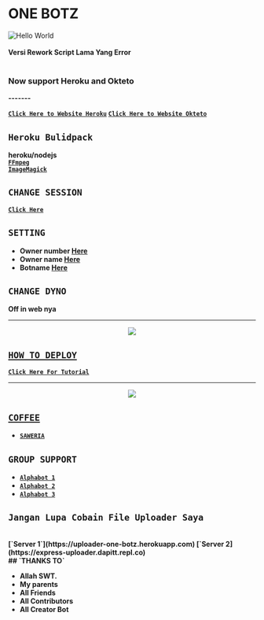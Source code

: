 # ONE BOTZ
<img src="https://www6.flamingtext.com/net-fu/proxy_form.cgi?&imageoutput=true&script=sketch-name&doScale=true&scaleWidth=1200&scaleHeight=800&fontsize=155&fillTextType=1&fillTextPattern=Warning&text=Hello!" alt="Hello World"/>
<br>
<br>
<strong>Versi Rework Script Lama Yang Error</stronv>
<br><br>
<h3>Now support Heroku and Okteto</h3>
-------

[`Click Here to Website Heroku`](https://heroku.com)
[`Click Here to Website Okteto`](https://okteto.com)
<br>
## `Heroku Bulidpack`

heroku/nodejs<br>
[`FFmpeg`](https://github.com/jonathanong/heroku-buildpack-ffmpeg-latest)<br>
[`ImageMagick`](https://github.com/DuckyTeam/heroku-buildpack-imagemagick)

## `CHANGE SESSION`

[`Click Here`](https://github.com/davidpangrib001/Hyzer-V3/edit/master/OneBotZ.json)

## `SETTING`

- Owner number [Here](https://github.com/zeeone-ofc/Alphab0t/blob/v15/settings.json#L1)
- Owner name [Here](https://github.com/zeeone-ofc/Alphab0t/blob/v15/settings.json#L1)
- Botname [Here](https://github.com/zeeone-ofc/Alphab0t/blob/v15/settings.json#L1)

## `CHANGE DYNO`

Off in web nya

----------

<p align="center">
  <a href="https://youtu.be/_CP2_1Yqauo"><img src="https://a.top4top.io/p_20888ybra1.jpg" />
</p>

## ```HOW TO DEPLOY```

[`Click Here For Tutorial`](https://youtu.be/5HgB__wARjM)<br>

----------

<p align="center">
  <a href="https://youtu.be/_CP2_1Yqauo"><img src="https://a.top4top.io/p_2081imvxm1.jpg" />
</p>


## ```COFFEE```

- [`SAWERIA`](https://saweria.co/zeeoneofc)

## ```GROUP SUPPORT```

- [`Alphabot 1`](https://chat.whatsapp.com/EU890BcXjyBDkNaUT5WmYV)
- [`Alphabot 2`](https://chat.whatsapp.com/E8NExJwIbhBJYzssfqJNsE)
- [`Alphabot 3`](https://chat.whatsapp.com/KCSqHTky1apG7ApePsfiPy)

## `Jangan Lupa Cobain File Uploader Saya`
<br>
[`Server 1`](https://uploader-one-botz.herokuapp.com)
[`Server 2](https://express-uploader.dapitt.repl.co)
<br>
## `THANKS TO`

- Allah SWT.
- My parents
- All Friends
- All Contributors
- All Creator Bot

